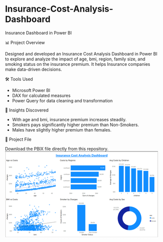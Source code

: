 # Insurance-Cost-Analysis-Dashboard
Insurance Dashboard in Power BI

📊 Project Overview

Designed and developed an Insurance Cost Analysis Dashboard in Power BI to explore and analyze the impact of age, bmi, region, family size, and smoking status on the insurance premium. It helps Insurance companies make data-driven decisions.

🛠️ Tools Used
* Microsoft Power BI
* DAX for calculated measures
* Power Query for data cleaning and transformation

🧠 Insights Discovered
* With age and bmi, insurance premium increases steadily.
* Smokers pays significantly higher premium than Non-Smokers.
* Males have slightly higher premium than females.

📁 Project File

Download the PBIX file directly from this repository.
![Insurance Cost Analysis Dashboard](https://github.com/maulik-vyas/Insurance-Cost-Analysis-Dashboard/blob/main/Insurance%20Cost%20Analysis%20Dashboard.png)
